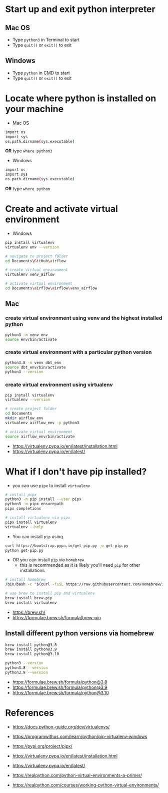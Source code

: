 
# Start up and exit python interpreter

## Mac OS

* Type `python3` in Terminal to start
* Type `quit()` or `exit()` to exit

## Windows

* Type `python` in CMD to start
* Type `quit()` or `exit()` to exit

# Locate where python is installed on your machine

* Mac OS

```bash
import os
import sys
os.path.dirname(sys.executable)
```

**OR** type `where python3`

* Windows

```bash
import os
import sys
os.path.dirname(sys.executable)
```

**OR** type `where python`

# Create and activate virtual environment

* Windows

```bash
pip install virtualenv
virtualenv env --version

# navigate to project folder
cd Documents\GitHub\airflow

# create virtual environment
virtualenv venv_aiflow

# activate virtual environment
cd Documents\airflow\airflow\venv_airflow

```

## Mac

### create virtual environment using venv and the highest installed python

```bash
python3 -m venv env
source env/bin/activate
```

### create virtual environment with a particular python version

```bash
python3.8 -m venv dbt_env
source dbt_env/bin/activate
python3 --version
```

### create virtual environment using virtualenv

```bash
pip install virtualenv
virtualenv --version

# create project folder
cd Documents
mkdir airflow_env
virtualenv airflow_env -p python3

# activate virtual environment
source airflow_env/bin/activate
```

* <https://virtualenv.pypa.io/en/latest/installation.html>
* <https://virtualenv.pypa.io/en/latest/>

# What if I don't have pip installed?

* you can use `pipx` to  install `virtualenv`

```bash
# install pipx
python3 -m pip install --user pipx
python3 -m pipx ensurepath
pipx completions

# install virtualenv via pipx
pipx install virtualenv
virtualenv --help
```

* You can install `pip` using

```bash
curl https://bootstrap.pypa.io/get-pip.py -o get-pip.py
python get-pip.py
```

* OR you can install `pip` via `homebrew`
  * this is recommended as it is likely you'll need `pip` for other installations

```bash
# install homebrew
/bin/bash -c "$(curl -fsSL https://raw.githubusercontent.com/Homebrew/install/HEAD/install.sh)"

# use brew to install pip and virtualenv
brew install brew-pip
brew install virtualenv
```

* <https://brew.sh/>
* <https://formulae.brew.sh/formula/brew-pip>

## Install different python versions via homebrew

```bash
brew install python@3.8
brew install python@3.9
brew install python@3.10

python3 --version
python3.8 --version
python3.9 --version
```

* <https://formulae.brew.sh/formula/python@3.8>
* <https://formulae.brew.sh/formula/python@3.9>
* <https://formulae.brew.sh/formula/python@3.10>

# References

* <https://docs.python-guide.org/dev/virtualenvs/>
* <https://programwithus.com/learn/python/pip-virtualenv-windows>

* <https://pypi.org/project/pipx/>
* <https://virtualenv.pypa.io/en/latest/installation.html>
* <https://virtualenv.pypa.io/en/latest/>

* <https://realpython.com/python-virtual-environments-a-primer/>
* <https://realpython.com/courses/working-python-virtual-environments/>
